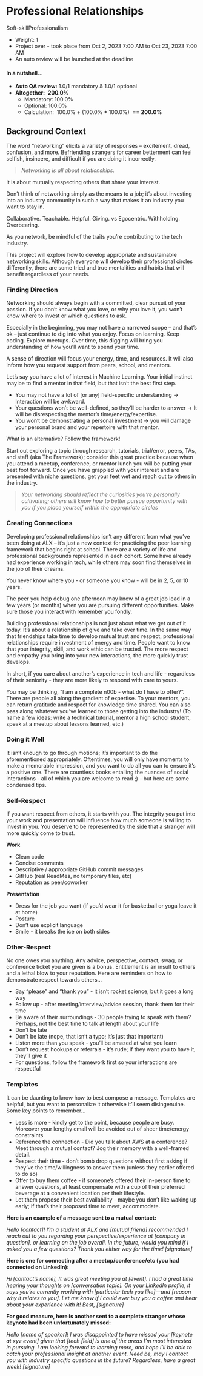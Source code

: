 # Professional Relationships

Soft-skillProfessionalism

-   Weight: 1
-   Project over - took place from Oct 2, 2023 7:00 AM to Oct 23, 2023 7:00 AM
-   An auto review will be launched at the deadline

#### In a nutshell…

-   **Auto QA review:** 1.0/1 mandatory & 1.0/1 optional
-   **Altogether:**  **200.0%**
    -   Mandatory: 100.0%
    -   Optional: 100.0%
    -   Calculation:  100.0% + (100.0% \* 100.0%)  == **200.0%**

## Background Context

The word “networking” elicits a variety of responses – excitement, dread, confusion, and more. Befriending strangers for career betterment can feel selfish, insincere, and difficult if you are doing it incorrectly.

> _Networking is all about relationships._

It is about mutually respecting others that share your interest.

Don’t think of networking simply as the means to a job; it’s about investing into an industry community in such a way that makes it an industry you want to stay in.

Collaborative. Teachable. Helpful. Giving. vs Egocentric. Withholding. Overbearing.

As you network, be mindful of the traits you’re contributing to the tech industry.

This project will explore how to develop appropriate and sustainable networking skills. Although everyone will develop their professional circles differently, there are some tried and true mentalities and habits that will benefit regardless of your needs.

### Finding Direction

Networking should always begin with a committed, clear pursuit of your passion. If you don’t know what you love, or why you love it, you won’t know where to invest or which questions to ask.

Especially in the beginning, you may not have a narrowed scope – and that’s ok – just continue to dig into what you enjoy. Focus on learning. Keep coding. Explore meetups. Over time, this digging will bring you understanding of how you’ll want to spend your time.

A sense of direction will focus your energy, time, and resources. It will also inform how you request support from peers, school, and mentors.

Let’s say you have a lot of interest in Machine Learning. Your initial instinct may be to find a mentor in that field, but that isn’t the best first step.

-   You may not have a lot of \[or any\] field-specific understanding → Interaction will be awkward.
-   Your questions won’t be well-defined, so they’ll be harder to answer → It will be disrespecting the mentor’s time/energy/expertise.
-   You won’t be demonstrating a personal investment → you will damage your personal brand and your repertoire with that mentor.

What is an alternative? Follow the framework!

Start out exploring a topic through research, tutorials, trial/error, peers, TAs, and staff (aka The Framework); consider this great practice because when you attend a meetup, conference, or mentor lunch you will be putting your best foot forward. Once you have grappled with your interest and are presented with niche questions, get your feet wet and reach out to others in the industry.

> _Your networking should reflect the curiosities you’re personally cultivating; others will know how to better pursue opportunity with you if you place yourself within the appropriate circles_

### Creating Connections

Developing professional relationships isn’t any different from what you’ve been doing at ALX – it’s just a new context for practicing the peer learning framework that begins right at school. There are a variety of life and professional backgrounds represented in each cohort. Some have already had experience working in tech, while others may soon find themselves in the job of their dreams.

You never know where you - or someone you know - will be in 2, 5, or 10 years.

The peer you help debug one afternoon may know of a great job lead in a few years (or months) when you are pursuing different opportunities. Make sure those you interact with remember you fondly.

Building professional relationships is not just about what we get out of it today. It’s about a relationship of give and take over time. In the same way that friendships take time to develop mutual trust and respect, professional relationships require investment of energy and time. People want to know that your integrity, skill, and work ethic can be trusted. The more respect and empathy you bring into your new interactions, the more quickly trust develops.

In short, if you care about another’s experience in tech and life - regardless of their seniority - they are more likely to respond with care to yours.

You may be thinking, “I am a complete n00b - what do I have to offer?”. There are people all along the gradient of expertise. To your mentors, you can return gratitude and respect for knowledge time shared. You can also pass along whatever you’ve learned to those getting into the industry! (To name a few ideas: write a technical tutorial, mentor a high school student, speak at a meetup about lessons learned, etc.)

### Doing it Well

It isn’t enough to go through motions; it’s important to do the aforementioned appropriately. Oftentimes, you will only have moments to make a memorable impression, and you want to do all you can to ensure it’s a positive one. There are countless books entailing the nuances of social interactions - all of which you are welcome to read ;) - but here are some condensed tips.

### Self-Respect

If you want respect from others, it starts with you. The integrity you put into your work and presentation will influence how much someone is willing to invest in you. You deserve to be represented by the side that a stranger will more quickly come to trust.

**Work**

-   Clean code
-   Concise comments
-   Descriptive / appropriate GitHub commit messages
-   GitHub (real ReadMes, no temporary files, etc)
-   Reputation as peer/coworker

**Presentation**

-   Dress for the job you want (if you’d wear it for basketball or yoga leave it at home)
-   Posture
-   Don’t use explicit language
-   Smile - it breaks the ice on both sides

### Other-Respect

No one owes you anything. Any advice, perspective, contact, swag, or conference ticket you are given is a bonus. Entitlement is an insult to others and a lethal blow to your reputation. Here are reminders on how to demonstrate respect towards others…

-   Say “please” and “thank you” - it isn’t rocket science, but it goes a long way
-   Follow up - after meeting/interview/advice session, thank them for their time
-   Be aware of their surroundings - 30 people trying to speak with them? Perhaps, not the best time to talk at length about your life
-   Don’t be late
-   Don’t be late (nope, that isn’t a typo; it’s just that important)
-   Listen more than you speak - you’ll be amazed at what you learn
-   Don’t request hookups or referrals - it’s rude; if they want you to have it, they’ll give it
-   For questions, follow the framework first so your interactions are respectful

### Templates

It can be daunting to know how to best compose a message. Templates are helpful, but you want to personalize it otherwise it’ll seem disingenuine. Some key points to remember…

-   Less is more - kindly get to the point, because people are busy. Moreover your lengthy email will be avoided out of sheer time/energy constraints
-   Reference the connection - Did you talk about AWS at a conference? Meet through a mutual contact? Jog their memory with a well-framed detail.
-   Respect their time - don’t bomb drop questions without first asking if they’ve the time/willingness to answer them (unless they earlier offered to do so)
-   Offer to buy them coffee - if someone’s offered their in-person time to answer questions, at least compensate with a cup of their preferred beverage at a convenient location per their lifestyle.
-   Let them propose their best availability - maybe you don’t like waking up early; if that’s their proposed time to meet, accommodate.

**Here is an example of a message sent to a mutual contact:**

_Hello \[contact\]! I’m a student at ALX and \[mutual friend\] recommended I reach out to you regarding your perspective/experience at \[company in question\], or learning on the job overall. In the future, would you mind if I asked you a few questions? Thank you either way for the time! \[signature\]_

**Here is one for connecting after a meetup/conference/etc (you had connected on LinkedIn):**

_Hi \[contact’s name\], It was great meeting you at \[event\]. I had a great time hearing your thoughts on \[conversation topic\]. On your LinkedIn profile, it says you’re currently working with \[particular tech you like\]—and \[reason why it relates to you\]. Let me know if I could ever buy you a coffee and hear about your experience with it! Best, \[signature\]_

**For good measure, here is another sent to a complete stranger whose keynote had been unfortunately missed:**

_Hello \[name of speaker\]! I was disappointed to have missed your \[keynote at xyz event\] given that \[tech field\] is one of the areas I’m most interested in pursuing. I am looking forward to learning more, and hope I’ll be able to catch your professional insight at another event. Need be, may I contact you with industry specific questions in the future? Regardless, have a great week! \[signature\]_